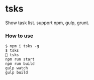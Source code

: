 # tsks

Show task list. support npm, gulp, grunt.

### How to use

```
$ npm i tsks -g
$ tsks
🐚 tsks
npm run start
npm run build
gulp watch
gulp build
```